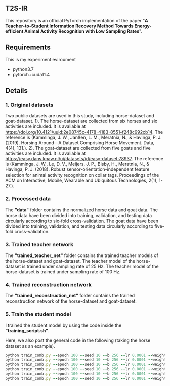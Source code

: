 ## T2S-IR

This repository is an official PyTorch implementation of the paper "__A Teacher-to-Student Information Recovery Method Towards Energy-efficient Animal Activity Recognition with Low Sampling Rates__".

## Requirements

This is my experiment eviroument
- python3.7
- pytorch+cuda11.4

## Details
### 1. Original datasets
Two public datasets are used in this study, including horse-dataset and goat-dataset.
1). The horse-dataset are collected from six horses and six activities are included. It is avaliable at
https://doi.org/10.4121/uuid:2e08745c-4178-4183-8551-f248c992cb14. The reference is (Kamminga, J. W., Janßen, L. M., Meratnia, N., & Havinga, P. J. (2019). Horsing Around—A Dataset Comprising Horse Movement. Data, 4(4), 131.).
2). The goat-dataset are collected from five goats and five activities are included. It is avaliable at
https://easy.dans.knaw.nl/ui/datasets/id/easy-dataset:78937. The reference is (Kamminga, J. W., Le, D. V., Meijers, J. P., Bisby, H., Meratnia, N., & Havinga, P. J. (2018). Robust sensor-orientation-independent feature selection for animal activity recognition on collar tags. Proceedings of the ACM on Interactive, Mobile, Wearable and Ubiquitous Technologies, 2(1), 1-27.).

### 2. Processed data
The __"data"__ folder contains the normalized horse data and goat data. 
The horse data have been divided into training, validation, and testing data circularly according to six-fold cross-validation.
The goat data have been divided into training, validation, and testing data circularly according to five-fold cross-validation.

### 3. Trained teacher network
The __"trained_teacher_net"__ folder contains the trained teacher models of the horse-dataset and goat-dataset. 
The teacher model of the horse-dataset is trained under sampling rate of 25 Hz.
The teacher model of the horse-dataset is trained under sampling rate of 100 Hz.

### 4. Trained reconstruction network
The __"trained_reconstruction_net"__ folder contains the trained reconstruction network of the horse-dataset and goat-dataset.

### 5. Train the student model
I trained the student model by using the code inside the __"training_script.sh"__.

Here, we also post the general code in the following (taking the horse dataset as an example).
```ruby
python train_comb.py --epoch 100 --seed 10 --b 256 --lr 0.0001 --weight_d 0.1 --gamma 0.5 --beta 0.9999 --gpu 1 --n_skip 8 --ir_loss_weight lambda_1 --rec_loss_weight lambda_2 --trained_teacher_net 'trained_teacher_net/canet-best_25Hz_baseline_sam_fold1.pth' --trained_recon_net 'trained_reconstruction_net/reconnet-best_fold1.pth' --data_path 'data/myTensor_1.pt' --save_path 'combination_setting1'
python train_comb.py --epoch 100 --seed 10 --b 256 --lr 0.0001 --weight_d 0.1 --gamma 0.5 --beta 0.9999 --gpu 1 --n_skip 8 --ir_loss_weight lambda_1 --rec_loss_weight lambda_2 --trained_teacher_net 'trained_teacher_net/canet-best_25Hz_baseline_sam_fold1.pth' --trained_recon_net 'trained_reconstruction_net/reconnet-best_fold1.pth' --data_path 'data/myTensor_1.pt' --save_path 'combination_setting2'
python train_comb.py --epoch 100 --seed 10 --b 256 --lr 0.0001 --weight_d 0.1 --gamma 0.5 --beta 0.9999 --gpu 1 --n_skip 8 --ir_loss_weight lambda_1 --rec_loss_weight lambda_2 --trained_teacher_net 'trained_teacher_net/canet-best_25Hz_baseline_sam_fold1.pth' --trained_recon_net 'trained_reconstruction_net/reconnet-best_fold1.pth' --data_path 'data/myTensor_1.pt' --save_path 'combination_setting3'
python train_comb.py --epoch 100 --seed 10 --b 256 --lr 0.0001 --weight_d 0.1 --gamma 0.5 --beta 0.9999 --gpu 1 --n_skip 8 --ir_loss_weight lambda_1 --rec_loss_weight lambda_2 --trained_teacher_net 'trained_teacher_net/canet-best_25Hz_baseline_sam_fold1.pth' --trained_recon_net 'trained_reconstruction_net/reconnet-best_fold1.pth' --data_path 'data/myTensor_1.pt' --save_path 'combination_setting4'
python train_comb.py --epoch 100 --seed 10 --b 256 --lr 0.0001 --weight_d 0.1 --gamma 0.5 --beta 0.9999 --gpu 1 --n_skip 8 --ir_loss_weight lambda_1 --rec_loss_weight lambda_2 --trained_teacher_net 'trained_teacher_net/canet-best_25Hz_baseline_sam_fold1.pth' --trained_recon_net 'trained_reconstruction_net/reconnet-best_fold1.pth' --data_path 'data/myTensor_1.pt' --save_path 'combination_setting5'
python train_comb.py --epoch 100 --seed 10 --b 256 --lr 0.0001 --weight_d 0.1 --gamma 0.5 --beta 0.9999 --gpu 1 --n_skip 8 --ir_loss_weight lambda_1 --rec_loss_weight lambda_2 --trained_teacher_net 'trained_teacher_net/canet-best_25Hz_baseline_sam_fold1.pth' --trained_recon_net 'trained_reconstruction_net/reconnet-best_fold1.pth' --data_path 'data/myTensor_1.pt' --save_path 'combination_setting6'
```
